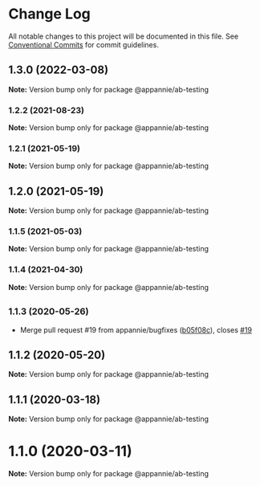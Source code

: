 # Change Log

All notable changes to this project will be documented in this file.
See [Conventional Commits](https://conventionalcommits.org) for commit guidelines.

## 1.3.0 (2022-03-08)

**Note:** Version bump only for package @appannie/ab-testing





### 1.2.2 (2021-08-23)

**Note:** Version bump only for package @appannie/ab-testing





### 1.2.1 (2021-05-19)

**Note:** Version bump only for package @appannie/ab-testing





## 1.2.0 (2021-05-19)

**Note:** Version bump only for package @appannie/ab-testing





### 1.1.5 (2021-05-03)

**Note:** Version bump only for package @appannie/ab-testing





### 1.1.4 (2021-04-30)

**Note:** Version bump only for package @appannie/ab-testing





## <small>1.1.3 (2020-05-26)</small>

* Merge pull request #19 from appannie/bugfixes ([b05f08c](https://github.com/appannie/ab-testing/commit/b05f08c)), closes [#19](https://github.com/appannie/ab-testing/issues/19)





## 1.1.2 (2020-05-20)

**Note:** Version bump only for package @appannie/ab-testing





## 1.1.1 (2020-03-18)

**Note:** Version bump only for package @appannie/ab-testing





# 1.1.0 (2020-03-11)

**Note:** Version bump only for package @appannie/ab-testing
